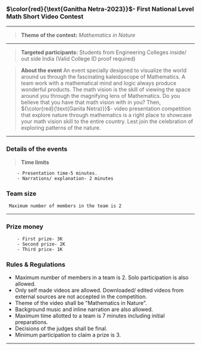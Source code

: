 <!--
**GanithaNetra/GanithaNetra** is a ✨ _special_ ✨ repository because its `README.md` (this file) appears on your GitHub profile.

Here are some ideas to get you started:

- 🔭 I’m currently working on ...
- 🌱 I’m currently learning ...
- 👯 I’m looking to collaborate on ...
- 🤔 I’m looking for help with ...
- 💬 Ask me about ...
- 📫 How to reach me: ...
- 😄 Pronouns: ...
- ⚡ Fun fact: ...
-->

### $\color{red}{\text{Ganitha Netra-2023}}$- First National Level Math Short Video Contest

----
>**Theme of the contest:** *Mathematics in Nature*
----

>**Targeted participants:** Students from Engineering Colleges inside/ out side India (Valid College ID proof required)

>**About the event** An event specially designed to visualize the world around us through the fascinating kaleidoscope of Mathematics. A team work with a mathematical mind and logic always produce wonderful products. The math vision is the skill of viewing the space around you through the magnifying lens of Mathematics. Do you believe that you have that math vision with in you? Then, ${\color{red}{\text{Ganita Netra}}}$- video presentation competition that explore nature through mathematics is a right place to showcase your math vision skill to the entire country. Lest join the celebration of exploring patterns of the nature.

----

### Details of the events

>**Time limits**

        - Presentation time-5 minutes.
        - Narrations/ explanation- 2 minutes

### Team size

     Maximum number of members in the team is 2
---

### Prize money
        - First prize- 3K
        - Second prize- 2K
        - Third price- 1K
        
### Rules & Regulations

   -  Maximum number of members in a team is 2. Solo participation is also allowed.
   -  Only self made videos are allowed. Downloaded/ edited videos from external sources are not accepted in the competition. 
   - Theme of the video shall be "Mathematics in Nature".
   - Background music and inline narration are also allowed.
   - Maximum time allotted to a team is 7 minutes including initial preparations.
   - Decisions of the judges shall be final.
   - Minimum participation to claim a prize is 3.

----
